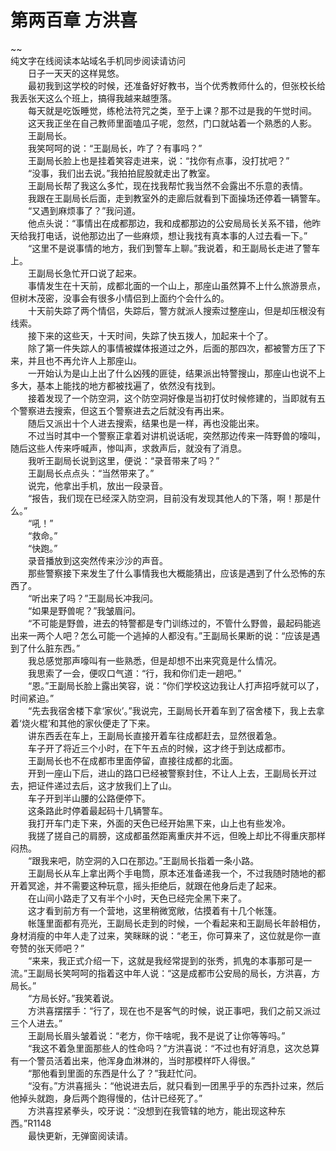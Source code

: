 # 第两百章 方洪喜

~~
            <br>纯文字在线阅读本站域名手机同步阅读请访问<br>　　日子一天天的这样晃悠。<br>　　最初我到这学校的时候，还准备好好教书，当个优秀教师什么的，但张校长给我丢张天这么个班上，搞得我越来越堕落。<br>　　每天就是吃饭睡觉，练枪法符咒之类，至于上课？那不过是我的午觉时间。<br>　　这天我正坐在自己教师里面嗑瓜子呢，忽然，门口就站着一个熟悉的人影。<br>　　王副局长。<br>　　我笑呵呵的说：“王副局长，咋了？有事吗？”<br>　　王副局长脸上也是挂着笑容走进来，说：“找你有点事，没打扰吧？”<br>　　“没事，我们出去说。”我拍拍屁股就走出了教室。<br>　　王副局长帮了我这么多忙，现在找我帮忙我当然不会露出不乐意的表情。<br>　　我跟在王副局长后面，走到教室外的走廊后就看到下面操场还停着一辆警车。<br>　　“又遇到麻烦事了？”我问道。<br>　　他点头说：“事情出在成都那边，我和成都那边的公安局局长关系不错，他昨天给我打电话，说他那边出了一些麻烦，想让我找有真本事的人过去看一下。”<br>　　“这里不是说事情的地方，我们到警车上聊。”我说着，和王副局长走进了警车上。<br>　　王副局长急忙开口说了起来。<br>　　事情发生在十天前，成都北面的一个山上，那座山虽然算不上什么旅游景点，但树木茂密，没事会有很多小情侣到上面约个会什么的。<br>　　十天前失踪了两个情侣，失踪后，警方就派人搜索过整座山，但是却压根没有线索。<br>　　接下来的这些天，十天时间，失踪了快五拨人，加起来十个了。<br>　　除了第一件失踪人的事情被媒体报道过之外，后面的那四次，都被警方压了下来，并且也不再允许人上那座山。<br>　　一开始认为是山上出了什么凶残的匪徒，结果派出特警搜山，那座山也说不上多大，基本上能找的地方都被找遍了，依然没有找到。<br>　　接着发现了一个防空洞，这个防空洞好像是当初打仗时候修建的，当即就有五个警察进去搜索，但这五个警察进去之后就没有再出来。<br>　　随后又派出十个人进去搜索，结果也是一样，再也没能出来。<br>　　不过当时其中一个警察正拿着对讲机说话呢，突然那边传来一阵野兽的嚎叫，随后这些人传来呼喊声，惨叫声，求救声后，就没有了消息。<br>　　我听王副局长说到这里，便说：“录音带来了吗？”<br>　　王副局长点点头：“当然带来了。”<br>　　说完，他拿出手机，放出一段录音。<br>　　“报告，我们现在已经深入防空洞，目前没有发现其他人的下落，啊！那是什么。”<br>　　“吼！”<br>　　“救命。”<br>　　“快跑。”<br>　　录音播放到这突然传来沙沙的声音。<br>　　那些警察接下来发生了什么事情我也大概能猜出，应该是遇到了什么恐怖的东西了。<br>　　“听出来了吗？”王副局长冲我问。<br>　　“如果是野兽呢？”我皱眉问。<br>　　“不可能是野兽，进去的特警都是专门训练过的，不管什么野兽，最起码能逃出来一两个人吧？怎么可能一个逃掉的人都没有。”王副局长果断的说：“应该是遇到了什么脏东西。”<br>　　我总感觉那声嚎叫有一些熟悉，但是却想不出来究竟是什么情况。<br>　　我思索了一会，便叹口气道：“行，我和你们走一趟吧。”<br>　　“恩。”王副局长脸上露出笑容，说：“你们学校这边我让人打声招呼就可以了，时间紧迫。”<br>　　“先去我宿舍楼下拿‘家伙’。”我说完，王副局长开着车到了宿舍楼下，我上去拿着‘烧火棍’和其他的家伙便走了下来。<br>　　讲东西丢在车上，王副局长直接开着车往成都赶去，显然很着急。<br>　　车子开了将近三个小时，在下午五点的时候，这才终于到达成都市。<br>　　王副局长也不在成都市里面停留，直接往成都的北面。<br>　　开到一座山下后，进山的路口已经被警察封住，不让人上去，王副局长开过去，把证件递过去后，这才放我们上了山。<br>　　车子开到半山腰的公路便停下。<br>　　这条路此时停着最起码十几辆警车。<br>　　我打开车门走下来，外面的天色已经开始黑下来，山上也有些发冷。<br>　　我搓了搓自己的肩膀，这成都虽然距离重庆并不远，但晚上却比不得重庆那样闷热。<br>　　“跟我来吧，防空洞的入口在那边。”王副局长指着一条小路。<br>　　王副局长从车上拿出两个手电筒，原本还准备递我一个，不过我随时随地的都开着冥途，并不需要这种玩意，摇头拒绝后，就跟在他身后走了起来。<br>　　在山间小路走了又有半个小时，天色已经完全黑下来了。<br>　　这才看到前方有一个营地，这里稍微宽敞，估摸着有十几个帐篷。<br>　　帐篷里面都有亮光，王副局长走到的时候，一个看起来和王副局长年龄相仿，身材消瘦的中年人走了过来，笑眯眯的说：“老王，你可算来了，这位就是你一直夸赞的张天师吧？”<br>　　“来来，我正式介绍一下，这就是我经常提到的张秀，抓鬼的本事那可是一流。”王副局长笑呵呵的指着这中年人说：“这是成都市公安局的局长，方洪喜，方局长。”<br>　　“方局长好。”我笑着说。<br>　　方洪喜摆摆手：“行了，现在也不是客气的时候，说正事吧，我们之前又派过三个人进去。”<br>　　王副局长眉头皱着说：“老方，你干啥呢，我不是说了让你等等吗。”<br>　　“我这不着急里面那些人的性命吗？”方洪喜说：“不过也有好消息，这次总算有一个警员活着出来，他浑身血淋淋的，当时那模样吓人得很。”<br>　　“那他看到里面的东西是什么了？”我赶忙问。<br>　　“没有。”方洪喜摇头：“他说进去后，就只看到一团黑乎乎的东西扑过来，然后他掉头就跑，身后两个跑得慢的，估计已经死了。”<br>　　方洪喜捏紧拳头，咬牙说：“没想到在我管辖的地方，能出现这种东西。”R1148<br>　　最快更新，无弹窗阅读请。<br>
	